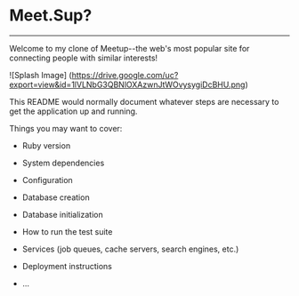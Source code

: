 


# Meet.Sup?
----------------------------------------------------------------------------------------------------------------------------
Welcome to my clone of Meetup--the web's most popular site for connecting people with similar interests!

![Splash Image]
(https://drive.google.com/uc?export=view&id=1lVLNbG3QBNlOXAzwnJtWOvysygiDcBHU.png)




This README would normally document whatever steps are necessary to get the
application up and running.

Things you may want to cover:

* Ruby version

* System dependencies

* Configuration

* Database creation

* Database initialization

* How to run the test suite

* Services (job queues, cache servers, search engines, etc.)

* Deployment instructions

* ...
